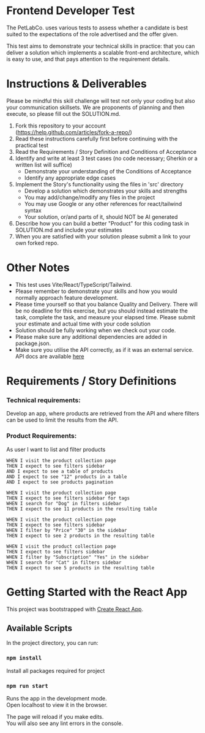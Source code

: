 # Frontend Developer Test

The PetLabCo. uses various tests to assess whether a candidate is best suited to the expectations of the role
advertised and the offer given.

This test aims to demonstrate your technical skills in practice: that you can deliver a solution which implements a
scalable front-end architecture, which is easy to use, and that pays attention to the requirement details.

# Instructions & Deliverables

Please be mindful this skill challenge will test not only your coding but also your communication skillsets. We are
proponents of planning and then execute, so please fill out the SOLUTION.md.

1. Fork this repository to your account (https://help.github.com/articles/fork-a-repo/)
2. Read these instructions carefully first before continuing with the practical test
3. Read the Requirements / Story Definition and Conditions of Acceptance
4. Identify and write at least 3 test cases (no code necessary; Gherkin or a written list will suffice)
   - Demonstrate your understanding of the Conditions of Acceptance
   - Identify any appropriate edge cases
5. Implement the Story's functionality using the files in 'src' directory
   - Develop a solution which demonstrates your skills and strengths
   - You may add/change/modify any files in the project
   - You may use Google or any other references for react/tailwind syntax
   - Your solution, or/and parts of it, should NOT be AI generated
6. Describe how you can build a better "Product" for this coding task in SOLUTION.md and include your estimates
7. When you are satisfied with your solution please submit a link to your own forked repo.

# Other Notes

- This test uses Vite/React/TypeScript/Tailwind.
- Please remember to demonstrate your skills and how you would normally approach feature development.
- Please time yourself so that you balance Quality and Delivery. There will be no deadline for this exercise, but you should instead estimate the task, complete the task, and measure your elapsed time. Please submit your estimate and actual time with your code solution
- Solution should be fully working when we check out your code.
- Please make sure any additional dependencies are added in package.json.
- Make sure you utilise the API correctly, as if it was an external service. API docs are available [here](./API_DOCS.md)

# Requirements / Story Definitions

### Technical requirements:

Develop an app, where products are retrieved from the API and where filters can be used to limit the results from the
API.

### Product Requirements:

As user I want to list and filter products

```gherkin
WHEN I visit the product collection page
THEN I expect to see filters sidebar
AND I expect to see a table of products
AND I expect to see "12" products in a table
AND I expect to see products pagination

WHEN I visit the product collection page
THEN I expect to see filters sidebar for tags
WHEN I search for "Dog" in filters sidebar
THEN I expect to see 11 products in the resulting table

WHEN I visit the product collection page
THEN I expect to see filters sidebar
WHEN I filter by "Price" "30" in the sidebar
THEN I expect to see 2 products in the resulting table

WHEN I visit the product collection page
THEN I expect to see filters sidebar
WHEN I filter by "Subscription" "Yes" in the sidebar
WHEN I search for "Cat" in filters sidebar
THEN I expect to see 5 products in the resulting table

```

# Getting Started with the React App

This project was bootstrapped with [Create React App](https://github.com/facebook/create-react-app).

## Available Scripts

In the project directory, you can run:

### `npm install`

Install all packages required for project

### `npm run start`

Runs the app in the development mode.\
Open localhost to view it in the browser.

The page will reload if you make edits.\
You will also see any lint errors in the console.
